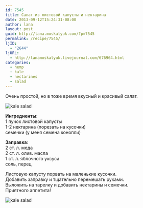 ```yaml
---
id: 7545
title: Салат из листовой капусты и нектарина
date: 2013-09-12T15:24:31-08:00
author: lana
layout: post
guid: http://lana.moskalyuk.com/?p=7545
permalink: /recipe/7545/
ljID:
  - "2644"
ljURL:
  - http://lanamoskalyuk.livejournal.com/676964.html
categories:
  - hemp
  - kale
  - nectarines
  - salad
---
```

Очень простой, но в тоже время вкусный и красивый салат. 

![kale salad](http://farm4.staticflickr.com/3775/9735071458_1c251e1ee6_c.jpg) 

**Ингредиенты**:  
1 пучок листовой капусты  
1-2 нектарина (порезать на кусочки)  
семечки (у меня семена конопли)

**Заправка**:  
2 ст. л. меда  
2 ст. л. олив. масла  
1 ст. л. яблочного уксуса  
соль, перец

Листовую капусту порвать на маленькие кусочки.  
Добавить заправку и тщательно перемешать руками.  
Выложить на тарелку и добавить нектарины и семечки.  
Приятного аппетита!

![kale salad](http://farm8.staticflickr.com/7399/9735073352_4c11ea1e21_c.jpg)